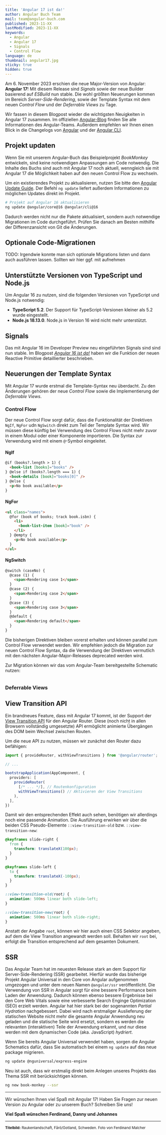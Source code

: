 ```yaml
---
title: 'Angular 17 ist da!'
author: Angular Buch Team
mail: team@angular-buch.com
published: 2023-11-XX
lastModified: 2023-11-XX
keywords:
  - Angular
  - Angular 17
  - Signals
  - Control Flow
language: de
thumbnail: angular17.jpg
sticky: true
hidden: true
---
```


Am 6. November 2023 erschien die neue Major-Version von Angular: **Angular 17**!
Mit diesem Release sind *Signals* sowie der neue Builder basierend auf *ESBuild* nun stable.
Die wohl größten Neuerungen kommen im Bereich *Server-Side-Rendering*, sowie der Template Syntax mit dem neuen *Control Flow* und der *Deferrable Views* zu Tage.

Wir fassen in diesem Blogpost wieder die wichtigsten Neuigkeiten in Angular 17 zusammen.
Im offiziellen [Angular-Blog]() finden Sie alle Informationen des Angular-Teams.
Außerdem empfehlen wir Ihnen einen Blick in die Changelogs von [Angular](https://github.com/angular/angular/blob/main/CHANGELOG.md) und der [Angular CLI](https://github.com/angular/angular-cli/blob/main/CHANGELOG.md).

## Projekt updaten

Wenn Sie mit unserem Angular-Buch das Beispielprojekt *BookMonkey* entwickeln, sind keine notwendigen Anpassungen am Code notwendig.
Die Inhalte des Buchs sind auch mit Angular 17 noch aktuell, wenngleich sie mit Angular 17 die Möglichkeit haben auf den neuen Control Flow zu wechseln.

Um ein existierendes Projekt zu aktualisieren, nutzen Sie bitte den [Angular Update Guide](https://update.angular.io/?v=16.0-17.0).
Der Befehl `ng update` liefert außerdem Informationen zu möglichen Updates direkt im Projekt.

```bash
# Projekt auf Angular 16 aktualisieren
ng update @angular/core@16 @angular/cli@16
```

Dadurch werden nicht nur die Pakete aktualisiert, sondern auch notwendige Migrationen im Code durchgeführt.
Prüfen Sie danach am Besten mithilfe der Differenzansicht von Git die Änderungen.

## Optionale Code-Migrationen

TODO: Irgendwie konnte man sich optionale Migrations listen und dann auch ausführen lassen. Sollten wir hier ggf. mit aufnehmen


## Unterstützte Versionen von TypeScript und Node.js

Um Angular 16 zu nutzen, sind die folgenden Versionen von TypeScript und Node.js notwendig:

- **TypeScript 5.2**. Der Support für TypeScript-Versionen kleiner als 5.2 wurde eingestellt.
- **Node.js 18.13.0**. Node.js in Version 16 wird nicht mehr unterstützt.


## Signals

Das mit Angular 16 im Developer Preview neu eingeführten Signals sind sind nun stable.
Im Blogpost *[Angular 16 ist da!](/blog/2023-11-angular17)* haben wir die Funktion der neuen Reactive Primitive detaillierter beschrieben.

## Neuerungen der Template Syntax

Mit Angular 17 wurde erstmal die Template-Syntax neu überdacht.
Zu den Änderungen gehören der neue *Control Flow* sowie die Implementierung der *Deferrable Views*.

### Control Flow

Der neue Control Flow sorgt dafür, dass die Funktionalität der Direktiven `NgIf`, `NgFor` udn `NgSwitch` direkt zum Teil der Template Syntax wird.
Wir müssen diese künftig bei Verwendung des Control Flows nicht mehr zuvor in einem Modul oder einer Komponente importieren.
Die Syntax zur Verwendung wird mit einem `@`-Symbol eingeleitet.


#### NgIf

```html
@if (books?.length > 1) {
  <book-list [books]="books" />
} @else if (books?.length === 1) {
  <book-details [book]="books[0]" />
} @else {
  <p>No book available</p>
}
```

#### NgFor

```html
<ul class="names">
  @for (book of books; track book.isbn) {
    <li>
      <book-list-item [book]="book" />
    </li>
  } @empty {
    <p>No book available</p>
  }
</ul>
```

#### NgSwitch

```html
@switch (caseNo) {
  @case (1) {
    <span>Rendering case 1</span>
  }
  @case (2) {
    <span>Rendering case 2</span>
  }
  @case (3) {
    <span>Rendering case 3</span>
  }
  @default {
    <span>Rendering default</span>
  }
}
```



Die bisherigen Direktiven bleiben vorerst erhalten und können parallel zum Control Flow verwendet werden.
Wir empfehlen jedoch die Migration zur neuen Control Flow Syntax, da die Verwendung der Direktiven vermutlich mit den nächsten Angular-Major-Releases deprecated werden wird.

Zur Migration können wir das vom Angular-Team bereitgestellte Schematic nutzen:

```bash

```

### Deferrable Views

## View Transition API

Ein brandneues Feature, dass mit Angular 17 kommt, ist der Support der [View Transition API](https://developer.mozilla.org/en-US/docs/Web/API/View_Transitions_API) für den Angular Router.
Diese (noch nicht in allen Browsern vollständig umgesetzte) API ermöglicht animierte Übergängen des DOM beim Wechsel zwischen Routen.

Um die neue API zu nutzen, müssen wir zunächst den Router dazu befähigen:

```ts
import { provideRouter, withViewTransitions } from '@angular/router';

// ...

bootstrapApplication(AppComponent, {
  providers: [
    provideRouter(
      [/* ... */], // Routenkonfiguration
      withViewTransitions() // Aktivieren der View Transitions
    ),
  ],
})
```

Damit wir den entsprechenden Effekt auch sehen, benötigen wir allerdings noch eine passende Animation.
Die Ausführung erwirken wir über die beiden CSS Pseudo-Elemente `::view-transition-old` bzw. `::view-transition-new`:

```css
@keyframes slide-right {
  from {
    transform: translateX(100px);
  }
}

@keyframes slide-left {
  to {
    transform: translateX(-100px);
  }
}

::view-transition-old(root) {
  animation: 500ms linear both slide-left;
}

::view-transition-new(root) {
  animation: 500ms linear both slide-right;
}
```

Anstatt der Angabe `root`, können wir hier auch einen CSS Selektor angeben, auf dem die View Transition angewandt werden soll.
Behalten wir `root` bei, erfolgt die Transition entsprechend auf dem gesamten Dokument.


## SSR

Das Angular Team hat im neuesten Release stark an dem Support für Server-Side-Rendering (SSR) gearbeitet.
Hierfür wurde das bisherige Projekt Angular Universal in den Core von Angular aufgenommen umgezogen und unter dem neuen Namen  `@angular/ssr` veröffentlicht.
Die Verwendung von SSR in Angular sorgt für eine bessere Performance beim Laden der Anwendung.
Dadurch können ebenso bessere Ergebnisse bei den Core Web Vitals sowie eine verbesserte Search Enginge Optimization (SEO) erzielt werden.
Angular hat hier stark bei der sogenannten _Partial Hydration_ nachgebessert.
Dabei wird nach erstmaliger Auslieferung der statischen Website nicht mehr die gesamte Angular Anwendung neu geladen und die statische Seite wird ersetzt,
sondern es werden die relevanten (interaktiven) Teile der Anwendung erkannt, und nur diese werden mit dem dynamischen Code (aka. JavaScript) _hydriert_.

Wenn Sie bereits Angular Universal verwendet haben, sorgen die Angular Schematics dafür, dass Sie automatisch bei einem `ng update` auf das neue package migrieren.

```bash
ng update @nguniversal/express-engine
```

Neu ist auch, dass wir erstmalig direkt beim Anlegen unseres Projekts das Thema SSR mit berücksichtigen können.

```bash
ng new book-monkey --ssr
```

<hr>


Wir wünschen Ihnen viel Spaß mit Angular 17!
Haben Sie Fragen zur neuen Version zu Angular oder zu unserem Buch? Schreiben Sie uns!

**Viel Spaß wünschen
Ferdinand, Danny und Johannes**

<hr>

<small>**Titelbild:** Raukenlandschaft, Fårö/Gotland, Schweden. Foto von Ferdinand Malcher</small>
